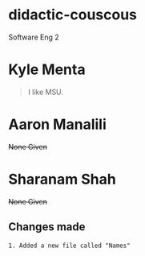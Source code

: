 # didactic-couscous
Software Eng 2
# Kyle Menta
> I like MSU.
# Aaron Manalili
~~None Given~~
# Sharanam Shah
~~None Given~~
## Changes made
```
1. Added a new file called "Names"
```

